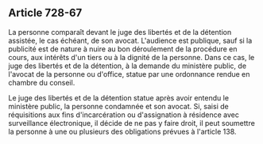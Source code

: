 Article 728-67
----
La personne comparaît devant le juge des libertés et de la détention assistée,
le cas échéant, de son avocat. L'audience est publique, sauf si la publicité est
de nature à nuire au bon déroulement de la procédure en cours, aux intérêts d'un
tiers ou à la dignité de la personne. Dans ce cas, le juge des libertés et de la
détention, à la demande du ministère public, de l'avocat de la personne ou
d'office, statue par une ordonnance rendue en chambre du conseil.

Le juge des libertés et de la détention statue après avoir entendu le ministère
public, la personne condamnée et son avocat. Si, saisi de réquisitions aux fins
d'incarcération ou d'assignation à résidence avec surveillance électronique, il
décide de ne pas y faire droit, il peut soumettre la personne à une ou plusieurs
des obligations prévues à l'article 138.
